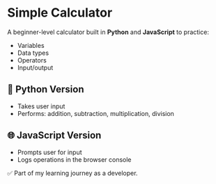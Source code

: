 # Simple Calculator

A beginner-level calculator built in **Python** and **JavaScript** to practice:
- Variables
- Data types
- Operators
- Input/output

## 🐍 Python Version
- Takes user input
- Performs: addition, subtraction, multiplication, division

## 🌐 JavaScript Version
- Prompts user for input
- Logs operations in the browser console

✅ Part of my learning journey as a developer.
